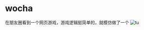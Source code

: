# wocha
在朋友圈看到一个网页游戏，游戏逻辑挺简单的，就模仿做了一个
![tu](http://h.picphotos.baidu.com/album/s%3D680%3Bq%3D90/sign=7dbbff4eb5de9c82a265fa875cbaf137/1c950a7b02087bf4e5324c9ef4d3572c10dfcfef.jpg)
